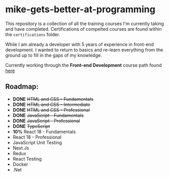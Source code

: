 # mike-gets-better-at-programming

This repository is a collection of all the training courses I'm currently taking and have completed.
Certifications of compelted courses are found within the `certifications` folder.

While I am already a developer with 5 years of experience in front-end development.
I wanted to return to basics and re-learn everything from the ground up to fill in the gaps of my knowledge.

Currently working through the **Front-end Development** course path found [here](https://codewithmosh.com/p/front-end)

## Roadmap:

- **DONE** ~~HTML and CSS - Fundamentals~~
- **DONE** ~~HTML and CSS - Intermediate~~
- **DONE** ~~HTML and CSS - Professional~~
- **DONE** ~~JavaScript - Fundamentals~~
- **DONE** ~~JavaScript - Professional~~
- **DONE** ~~TypeScript~~
- **10%** React 18 - Fundamentals
- React 18 - Professional
- JavaScript Unit Testing
- Next.Js
- Redux
- React Testing
- Docker
- .Net
